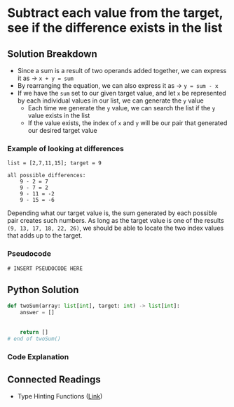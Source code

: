 # Subtract each value from the target, see if the difference exists in the list

## Solution Breakdown

* Since a sum is a result of two operands added together, we can express it as -> `x + y = sum`
* By rearranging the equation, we can also express it as -> `y = sum - x`
* If we have the `sum` set to our given target value, and let `x` be represented by each individual values in our list, we can generate the `y` value
  * Each time we generate the `y` value, we can search the list if the `y` value exists in the list
  * If the value exists, the index of `x` and `y` will be our pair that generated our desired target value

### Example of looking at differences

```
list = [2,7,11,15]; target = 9

all possible differences:
    9 - 2 = 7
    9 - 7 = 2
    9 - 11 = -2
    9 - 15 = -6
```

Depending what our target value is, the sum generated by each possible pair creates such numbers. As long as the target value is one of the results `(9, 13, 17, 18, 22, 26)`, we should be able to locate the two index values that adds up to the target.

### Pseudocode

```
# INSERT PSEUDOCODE HERE
```

## Python Solution

```python
def twoSum(array: list[int], target: int) -> list[int]:
    answer = []
    
    
    return []
# end of twoSum()
```

### Code Explanation



## Connected Readings

* Type Hinting Functions ([Link](https://docs.python.org/3/library/typing.html))
